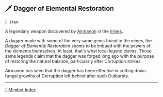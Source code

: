 ## 🗡️ Dagger of Elemental Restoration

`📜 Item`

A legendary weapon discovered by [Airmanon](<https://zeithalt.github.io/r/airmanon.html>) in the [mines](<https://zeithalt.github.io/r/gold_mines>).

A dagger made with some of the very same gems found in the mines, the _Dagger of Elemental Restoration_ seems to be imbued with the powers of the elements themselves. At least, that's what local legend claims. Those same legends claim that the dagger was forged long ago with the purpose of restoring the natural balance, particularly after Corruption strikes.

Airmanon has seen that the dagger has been effective in cutting down fungal growths of Corruption left behind after such Outbursts.

-----
[`📑` Mimbot Index](<https://zeithalt.github.io/r/#f750>)
<!---
keywords: airmanon
aliases: 
-->